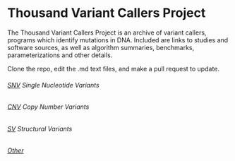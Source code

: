 # Thousand Variant Callers Project
The Thousand Variant Callers Project is an archive of variant callers, programs which identify mutations in DNA. Included are links to studies and software sources, as well as algorithm summaries, benchmarks, parameterizations and other details. 

Clone the repo, edit the .md text files, and make a pull request to update. 

###### [SNV](https://github.com/deaconjs/ThousandVariantCallersRepo/blob/master/SNV.md) Single Nucleotide Variants 

###### [CNV](https://github.com/deaconjs/ThousandVariantCallersRepo/blob/master/CNV.md) Copy Number Variants 

###### [SV](https://github.com/deaconjs/ThousandVariantCallersRepo/blob/master/SV.md) Structural Variants 

###### [Other](https://github.com/deaconjs/ThousandVariantCallersRepo/blob/master/More.md)

